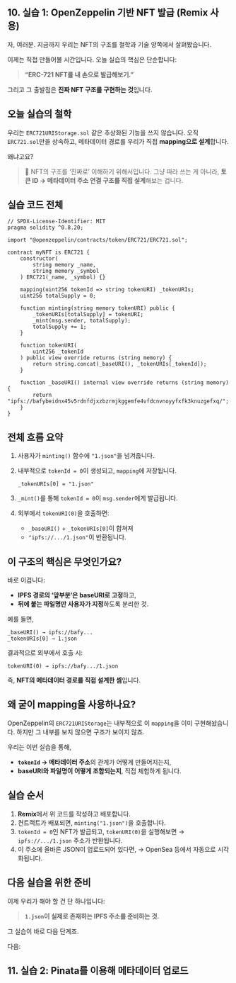 ## 10. 실습 1: OpenZeppelin 기반 NFT 발급 (Remix 사용)

자, 여러분.
지금까지 우리는 NFT의 구조를 철학과 기술 양쪽에서 살펴봤습니다.

이제는 직접 만들어볼 시간입니다.
오늘 실습의 핵심은 단순합니다:

> **“ERC-721 NFT를 내 손으로 발급해보기.”**

그리고 그 출발점은 **진짜 NFT 구조를 구현하는 것**입니다.

## 오늘 실습의 철학

우리는 `ERC721URIStorage.sol` 같은 추상화된 기능을 쓰지 않습니다.
오직 `ERC721.sol`만을 상속하고,
메타데이터 경로를 우리가 직접 **mapping으로 설계**합니다.

왜냐고요?

> 📌 NFT의 구조를 ‘진짜로’ 이해하기 위해서입니다.
> 그냥 따라 쓰는 게 아니라,
> **토큰 ID → 메타데이터 주소 연결 구조를 직접 설계**해보는 겁니다.

## 실습 코드 전체

```solidity
// SPDX-License-Identifier: MIT
pragma solidity ^0.8.20;

import "@openzeppelin/contracts/token/ERC721/ERC721.sol";

contract myNFT is ERC721 {
    constructor(
        string memory _name,
        string memory _symbol
    ) ERC721(_name, _symbol) {}

    mapping(uint256 tokenId => string tokenURI) _tokenURIs;
    uint256 totalSupply = 0;

    function minting(string memory tokenURI) public {
        _tokenURIs[totalSupply] = tokenURI;
        _mint(msg.sender, totalSupply);
        totalSupply += 1;
    }

    function tokenURI(
        uint256 _tokenId
    ) public view override returns (string memory) {
        return string.concat(_baseURI(), _tokenURIs[_tokenId]);
    }

    function _baseURI() internal view override returns (string memory) {
        return "ipfs://bafybeidnx45v5rdnfdjxzbzrmjkggemfe4vfdcnvnoyyfxfk3knuzgefxq/";
    }
}
```

## 전체 흐름 요약

1. 사용자가 `minting()` 함수에 `"1.json"`을 넘겨줍니다.
2. 내부적으로 `tokenId = 0`이 생성되고, `mapping`에 저장됩니다.

   ```solidity
   _tokenURIs[0] = "1.json"
   ```

3. `_mint()`를 통해 `tokenId = 0`이 `msg.sender`에게 발급됩니다.
4. 외부에서 `tokenURI(0)`을 호출하면:

   - `_baseURI()` + `_tokenURIs[0]`이 합쳐져
   - `"ipfs://.../1.json"`이 반환됩니다.

## 이 구조의 핵심은 무엇인가요?

바로 이겁니다:

- **IPFS 경로의 ‘앞부분’은 baseURI로 고정**하고,
- **뒤에 붙는 파일명만 사용자가 지정**하도록 분리한 것.

예를 들면,

```solidity
_baseURI() → ipfs://bafy...
_tokenURIs[0] → 1.json
```

결과적으로 외부에서 호출 시:

```solidity
tokenURI(0) → ipfs://bafy.../1.json
```

즉, **NFT의 메타데이터 경로를 직접 설계한 셈**입니다.

## 왜 굳이 mapping을 사용하나요?

OpenZeppelin의 `ERC721URIStorage`는 내부적으로 이 `mapping`을 이미 구현해놨습니다.
하지만 그 내부를 보지 않으면 구조가 보이지 않죠.

우리는 이번 실습을 통해,

- **`tokenId` → 메타데이터 주소**의 관계가 어떻게 만들어지는지,
- **baseURI와 파일명이 어떻게 조합되는지**,
  직접 체험하게 됩니다.

## 실습 순서

1. **Remix**에서 위 코드를 작성하고 배포합니다.
2. 컨트랙트가 배포되면, `minting("1.json")`을 호출합니다.
3. `tokenId = 0`인 NFT가 발급되고, `tokenURI(0)`을 실행해보면
   → `ipfs://.../1.json` 주소가 반환됩니다.
4. 이 주소에 올바른 JSON이 업로드되어 있다면,
   → OpenSea 등에서 자동으로 시각화됩니다.

## 다음 실습을 위한 준비

이제 우리가 해야 할 건 단 하나입니다:

> **`1.json`이 실제로 존재하는 IPFS 주소를 준비하는 것.**

그 실습이 바로 다음 단계죠.

다음:

## 11. 실습 2: Pinata를 이용해 메타데이터 업로드

